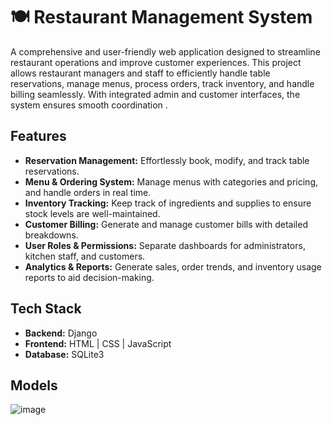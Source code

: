 
# 🍽️ Restaurant Management System

A comprehensive and user-friendly web application designed to streamline restaurant operations and improve customer experiences. This project allows restaurant managers and staff to efficiently handle table reservations, manage menus, process orders, track inventory, and handle billing seamlessly. With integrated admin and customer interfaces, the system ensures smooth coordination .

## Features
- **Reservation Management:** Effortlessly book, modify, and track table reservations.
- **Menu & Ordering System:** Manage menus with categories and pricing, and handle orders in real time.
- **Inventory Tracking:** Keep track of ingredients and supplies to ensure stock levels are well-maintained.
- **Customer Billing:** Generate and manage customer bills with detailed breakdowns.
- **User Roles & Permissions:** Separate dashboards for administrators, kitchen staff, and customers.
- **Analytics & Reports:** Generate sales, order trends, and inventory usage reports to aid decision-making.

## Tech Stack
- **Backend:** Django 
- **Frontend:** HTML | CSS | JavaScript 
- **Database:** SQLite3



## Models

![image](https://github.com/user-attachments/assets/8f2e7eac-daf8-4b9b-8d4d-0230f9f98b22)
